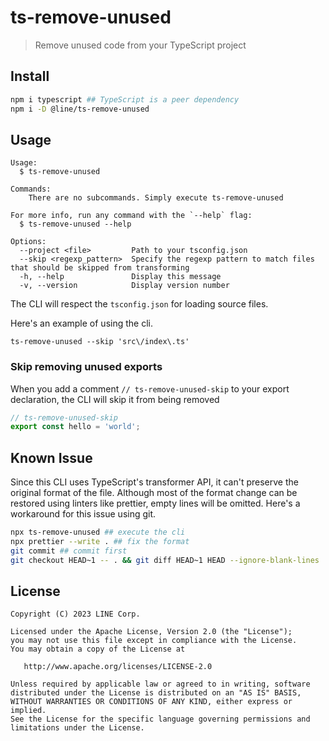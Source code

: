 # ts-remove-unused

> Remove unused code from your TypeScript project

## Install

```bash
npm i typescript ## TypeScript is a peer dependency
npm i -D @line/ts-remove-unused
```

## Usage

```
Usage:
  $ ts-remove-unused

Commands:
    There are no subcommands. Simply execute ts-remove-unused

For more info, run any command with the `--help` flag:
  $ ts-remove-unused --help

Options:
  --project <file>         Path to your tsconfig.json
  --skip <regexp_pattern>  Specify the regexp pattern to match files that should be skipped from transforming
  -h, --help               Display this message
  -v, --version            Display version number

```

The CLI will respect the `tsconfig.json` for loading source files.

Here's an example of using the cli.

```
ts-remove-unused --skip 'src\/index\.ts'
```

### Skip removing unused exports

When you add a comment `// ts-remove-unused-skip` to your export declaration, the CLI will skip it from being removed

```ts
// ts-remove-unused-skip
export const hello = 'world';
```

## Known Issue

Since this CLI uses TypeScript's transformer API, it can't preserve the original format of the file. Although most of the format change can be restored using linters like prettier, empty lines will be omitted. Here's a workaround for this issue using git.

```bash
npx ts-remove-unused ## execute the cli
npx prettier --write . ## fix the format
git commit ## commit first
git checkout HEAD~1 -- . && git diff HEAD~1 HEAD --ignore-blank-lines | git apply && git reset ## this will try to restore irrelevant changes of empty lines caused by the first commit
```

## License

```
Copyright (C) 2023 LINE Corp.

Licensed under the Apache License, Version 2.0 (the "License");
you may not use this file except in compliance with the License.
You may obtain a copy of the License at

   http://www.apache.org/licenses/LICENSE-2.0

Unless required by applicable law or agreed to in writing, software
distributed under the License is distributed on an "AS IS" BASIS,
WITHOUT WARRANTIES OR CONDITIONS OF ANY KIND, either express or implied.
See the License for the specific language governing permissions and
limitations under the License.
```

